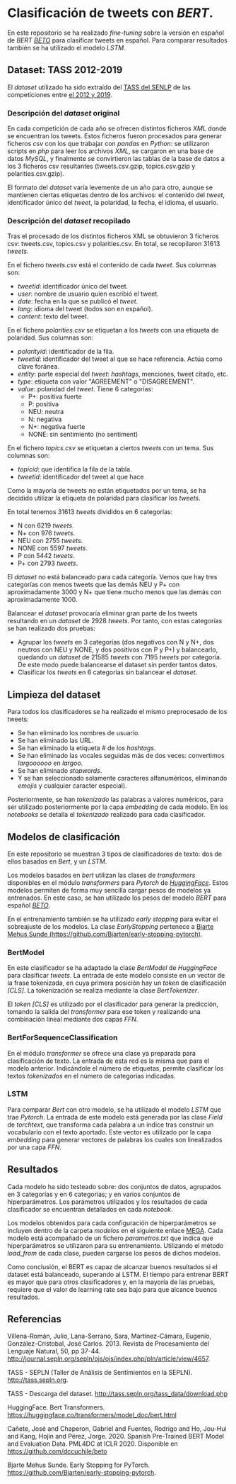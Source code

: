 
# Clasificación de tweets con *BERT*.

En este repositorio se ha realizado *fine-tuning* sobre la versión en español de *BERT* [*BETO*](https://github.com/dccuchile/beto) para clasificar tweets en español. Para comparar resultados también se ha utilizado el modelo *LSTM*.

## Dataset: TASS 2012-2019

El *dataset* utilizado ha sido extraído del [TASS del SENLP](http://tass.sepln.org/) de las competiciones entre [el 2012 y 2019](http://tass.sepln.org/tass_data/download.php).

### Descripción del *dataset* original

En cada competición de cada año se ofrecen distintos ficheros *XML* donde se encuentran los tweets. Estos ficheros fueron procesados para generar ficheros *csv* con los que trabajar con *pandas* en *Python*: se utilizaron scripts en *php* para leer los archivos *XML*, se cargaron en una base de datos *MySQL*, y finalmente se convirtieron las tablas de la base de datos a los 3 ficheros csv resultantes (tweets.csv.gzip, topics.csv.gzip y polarities.csv.gzip).

El formato del *dataset* varía levemente de un año para otro, aunque se mantienen ciertas etiquetas dentro de los archivos: el contenido del *tweet*, identificador único del *tweet*, la polaridad, la fecha, el idioma, el usuario.

### Descripción del *dataset* recopilado

Tras el procesado de los distintos ficheros XML se obtuvieron 3 ficheros csv: tweets.csv, topics.csv y polarities.csv. En total, se recopilaron 31613 *tweets*.

En el fichero *tweets.csv* está el contenido de cada *tweet*. Sus columnas son:
  - *tweetid*: identificador único del tweet.
  - *user*: nombre de usuario quien escribió el tweet.
  - *date*: fecha en la que se publicó el *tweet*.
  - *lang*: idioma del tweet (todos son en español).
  - *content*: texto del tweet.

En el fichero *polarities.csv* se etiquetan a los *tweets* con una etiqueta de polaridad. Sus columnas son:
  - *polarityid*: identificador de la fila.
  - *tweetid*: identificador del tweet al que se hace referencia. Actúa como clave foránea.
  - *entity*: parte especial del *tweet*: *hashtags*, menciones, tweet citado, etc.
  - *type*: etiqueta con valor "AGREEMENT" o "DISAGREEMENT".
  - *value*: polaridad del *tweet*. Tiene 6 categorías:
    - P+: positiva fuerte
    - P: positiva
    - NEU: neutra
    - N: negativa
    - N+: negativa fuerte
    - NONE: sin sentimiento (no sentiment)

En el fichero *topics.csv* se etiquetan a ciertos *tweets* con un tema. Sus columnas son:
  - *topicid*: que identifica la fila de la tabla.
  - *tweetid*: identificador del tweet al que hace

Como la mayoría de tweets no están etiquetados por un tema, se ha decidido utilizar la etiqueta de polaridad para clasificar los *tweets*.

En total tenemos 31613 *tweets* divididos en 6 categorías:

- N con 6219 *tweets*.
- N+ con 976 *tweets*.
- NEU con 2755 *tweets*.
- NONE con 5597 *tweets*.
- P con 5442 *tweets*.
- P+ con 2793 *tweets*.

El *dataset* no está balanceado para cada categoría. Vemos que hay tres categorías con menos tweets que las demás NEU y P+ con aproximadamente 3000 y N+ que tiene mucho menos que las demás con aproximadamente 1000.

Balancear el *dataset* provocaría eliminar gran parte de los tweets resultando en un *dataset* de 2928 *tweets*. Por tanto, con estas categorías se han realizado dos pruebas:
- Agrupar los *tweets* en 3 categorías (dos negativos con N y N+, dos neutros con NEU y NONE, y dos positivos con P y P+) y balancearlo, quedando un *dataset* de 21585 *tweets* con 7195 *tweets* por categoría. De este modo puede balancearse el dataset sin perder tantos datos.
- Clasificar los *tweets* en 6 categorías sin balancear el *dataset*.

## Limpieza del dataset

Para todos los clasificadores se ha realizado el mismo preprocesado de los tweets:
- Se han eliminado los nombres de usuario.
- Se han eliminado las URL.
- Se han eliminado la etiqueta *#* de los *hashtags*.
- Se han eliminado las vocales seguidas más de dos veces: convertimos *largoooooo* en *largoo*.
- Se han eliminado *stopwords*.
- Y se han seleccionado solamente caracteres alfanuméricos, eliminando *emojis* y cualquier caracter especial).

Posteriormente, se han *tokenizado* las palabras a valores numéricos, para ser utilizado posteriormente por la capa *embedding* de cada modelo. En los *notebooks* se detalla el *tokenizado* realizado para cada clasificador.

## Modelos de clasificación

En este repositorio se muestran 3 tipos de clasificadores de texto: dos de ellos basados en *Bert*, y un *LSTM*.

Los modelos basados en *bert* utilizan las clases de *transformers* disponibles en el módulo *transformers* para *Pytorch* de [*HuggingFace*](https://huggingface.co/transformers/model_doc/bert.html). Estos modelos permiten de forma muy sencilla cargar pesos de modelos ya entrenados. En este caso, se han utilizado los pesos del modelo *BERT* para español [*BETO*](https://github.com/dccuchile/beto).

En el entrenamiento también se ha utilizado *early stopping* para evitar el sobreajuste de los modelos. La clase *EarlyStopping* pertenece a [Bjarte Mehus Sunde (https://github.com/Bjarten/early-stopping-pytorch)](https://github.com/Bjarten/early-stopping-pytorch).

### BertModel

En este clasificador se ha adaptado la clase *BertModel* de *HuggingFace* para clasificar *tweets*. La entrada de este modelo consiste en un vector de la frase tokenizada, en cuya primera posición hay un *token* de clasificación *[CLS]*. La tokenización se realiza mediante la clase *BertTokenizer*.

El *token [CLS]* es utilizado por el clasificador para generar la predicción, tomando la salida del *transformer* para ese token y realizando una combinación lineal mediante dos capas *FFN*.

### BertForSequenceClassification

En el módulo *transformer* se ofrece una clase ya preparada para clasificación de texto. La entrada de esta red es la misma que para el modelo anterior. Indicándole el número de etiquetas, permite clasificar los textos *tokenizados* en el número de categorías indicadas.

### LSTM

Para comparar *Bert* con otro modelo, se ha utilizado el modelo *LSTM* que trae *Pytorch*. La entrada de este modelo está generada por las clase *Field* de *torchtext*, que transforma cada palabra a un índice tras construir un vocabulario con el texto aportado. Este vector es utilizado por la capa *embedding* para generar vectores de palabras los cuales son linealizados por una capa *FFN*.

## Resultados

Cada modelo ha sido testeado sobre: dos conjuntos de datos, agrupados en 3 categorías y en 6 categorías; y en varios conjuntos de hiperparámetros. Los parámetros utilizados y los resultados de cada clasificador se encuentran detallados en cada *notebook*.

Los modelos obtenidos para cada configuración de hiperparámetros se incluyen dentro de la carpeta *modelos* en el siguiente enlace [MEGA](https://mega.nz/folder/k4RTWASB#IBwyM3-dFUqzMHk8gwsW3w). Cada modelo está acompañado de un fichero *parametros.txt* que indica que hiperparámetros se utilizaron para su entrenamiento. Utilizando el método *load_from* de cada clase, pueden cargarse los pesos de dichos modelos.

Como conclusión, el BERT es capaz de alcanzar buenos resultados si el dataset está balanceado, superando al LSTM. El tiempo para entrenar BERT es mayor que para otros clasificadores y, en la mayoría de las pruebas, requiere que el valor de learning rate sea bajo para que alcance buenos resultados.

## Referencias

Villena-Román, Julio, Lana-Serrano, Sara, Martínez-Cámara, Eugenio, González-Cristobal, José Carlos. 2013. Revista de Procesamiento del Lenguaje Natural, 50, pp 37-44. http://journal.sepln.org/sepln/ojs/ojs/index.php/pln/article/view/4657.

TASS - SEPLN (Taller de Análisis de Sentimientos en la SEPLN). http://tass.sepln.org.

TASS - Descarga del dataset. http://tass.sepln.org/tass_data/download.php

HuggingFace. Bert Transformers. https://huggingface.co/transformers/model_doc/bert.html

Cañete, José and Chaperon, Gabriel and Fuentes, Rodrigo and Ho, Jou-Hui and Kang, Hojin and Pérez, Jorge. 2020. Spanish Pre-Trained BERT Model and Evaluation Data. PML4DC at ICLR 2020. Disponible en https://github.com/dccuchile/beto

Bjarte Mehus Sunde. Early Stopping for PyTorch. https://github.com/Bjarten/early-stopping-pytorch.
